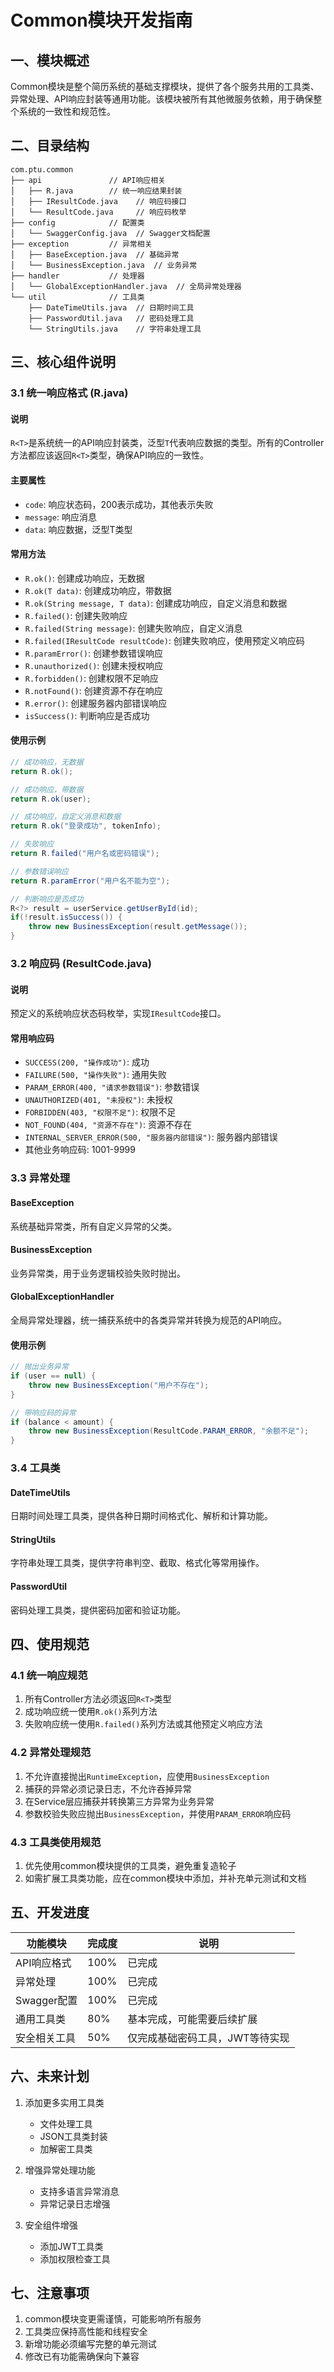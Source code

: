 # Common模块开发指南

## 一、模块概述

Common模块是整个简历系统的基础支撑模块，提供了各个服务共用的工具类、异常处理、API响应封装等通用功能。该模块被所有其他微服务依赖，用于确保整个系统的一致性和规范性。

## 二、目录结构

```
com.ptu.common
├── api               // API响应相关
│   ├── R.java        // 统一响应结果封装
│   ├── IResultCode.java    // 响应码接口
│   └── ResultCode.java     // 响应码枚举
├── config            // 配置类
│   └── SwaggerConfig.java  // Swagger文档配置
├── exception         // 异常相关
│   ├── BaseException.java  // 基础异常
│   └── BusinessException.java  // 业务异常
├── handler           // 处理器
│   └── GlobalExceptionHandler.java  // 全局异常处理器
└── util              // 工具类
    ├── DateTimeUtils.java  // 日期时间工具
    ├── PasswordUtil.java   // 密码处理工具
    └── StringUtils.java    // 字符串处理工具
```

## 三、核心组件说明

### 3.1 统一响应格式 (R.java)

#### 说明
`R<T>`是系统统一的API响应封装类，泛型`T`代表响应数据的类型。所有的Controller方法都应该返回`R<T>`类型，确保API响应的一致性。

#### 主要属性
- `code`: 响应状态码，200表示成功，其他表示失败
- `message`: 响应消息
- `data`: 响应数据，泛型T类型

#### 常用方法
- `R.ok()`: 创建成功响应，无数据
- `R.ok(T data)`: 创建成功响应，带数据
- `R.ok(String message, T data)`: 创建成功响应，自定义消息和数据
- `R.failed()`: 创建失败响应
- `R.failed(String message)`: 创建失败响应，自定义消息
- `R.failed(IResultCode resultCode)`: 创建失败响应，使用预定义响应码
- `R.paramError()`: 创建参数错误响应
- `R.unauthorized()`: 创建未授权响应
- `R.forbidden()`: 创建权限不足响应
- `R.notFound()`: 创建资源不存在响应
- `R.error()`: 创建服务器内部错误响应
- `isSuccess()`: 判断响应是否成功

#### 使用示例
```java
// 成功响应，无数据
return R.ok();

// 成功响应，带数据
return R.ok(user);

// 成功响应，自定义消息和数据
return R.ok("登录成功", tokenInfo);

// 失败响应
return R.failed("用户名或密码错误");

// 参数错误响应
return R.paramError("用户名不能为空");

// 判断响应是否成功
R<?> result = userService.getUserById(id);
if(!result.isSuccess()) {
    throw new BusinessException(result.getMessage());
}
```

### 3.2 响应码 (ResultCode.java)

#### 说明
预定义的系统响应状态码枚举，实现`IResultCode`接口。

#### 常用响应码
- `SUCCESS(200, "操作成功")`: 成功
- `FAILURE(500, "操作失败")`: 通用失败
- `PARAM_ERROR(400, "请求参数错误")`: 参数错误
- `UNAUTHORIZED(401, "未授权")`: 未授权
- `FORBIDDEN(403, "权限不足")`: 权限不足
- `NOT_FOUND(404, "资源不存在")`: 资源不存在
- `INTERNAL_SERVER_ERROR(500, "服务器内部错误")`: 服务器内部错误
- 其他业务响应码: 1001-9999

### 3.3 异常处理

#### BaseException
系统基础异常类，所有自定义异常的父类。

#### BusinessException
业务异常类，用于业务逻辑校验失败时抛出。

#### GlobalExceptionHandler
全局异常处理器，统一捕获系统中的各类异常并转换为规范的API响应。

#### 使用示例
```java
// 抛出业务异常
if (user == null) {
    throw new BusinessException("用户不存在");
}

// 带响应码的异常
if (balance < amount) {
    throw new BusinessException(ResultCode.PARAM_ERROR, "余额不足");
}
```

### 3.4 工具类

#### DateTimeUtils
日期时间处理工具类，提供各种日期时间格式化、解析和计算功能。

#### StringUtils
字符串处理工具类，提供字符串判空、截取、格式化等常用操作。

#### PasswordUtil
密码处理工具类，提供密码加密和验证功能。

## 四、使用规范

### 4.1 统一响应规范
1. 所有Controller方法必须返回`R<T>`类型
2. 成功响应统一使用`R.ok()`系列方法
3. 失败响应统一使用`R.failed()`系列方法或其他预定义响应方法

### 4.2 异常处理规范
1. 不允许直接抛出`RuntimeException`，应使用`BusinessException`
2. 捕获的异常必须记录日志，不允许吞掉异常
3. 在Service层应捕获并转换第三方异常为业务异常
4. 参数校验失败应抛出`BusinessException`，并使用`PARAM_ERROR`响应码

### 4.3 工具类使用规范
1. 优先使用common模块提供的工具类，避免重复造轮子
2. 如需扩展工具类功能，应在common模块中添加，并补充单元测试和文档

## 五、开发进度

| 功能模块 | 完成度 | 说明 |
|---------|-------|------|
| API响应格式 | 100% | 已完成 |
| 异常处理 | 100% | 已完成 |
| Swagger配置 | 100% | 已完成 |
| 通用工具类 | 80% | 基本完成，可能需要后续扩展 |
| 安全相关工具 | 50% | 仅完成基础密码工具，JWT等待实现 |

## 六、未来计划

1. 添加更多实用工具类
   - 文件处理工具
   - JSON工具类封装
   - 加解密工具类

2. 增强异常处理功能
   - 支持多语言异常消息
   - 异常记录日志增强

3. 安全组件增强
   - 添加JWT工具类
   - 添加权限检查工具

## 七、注意事项

1. common模块变更需谨慎，可能影响所有服务
2. 工具类应保持高性能和线程安全
3. 新增功能必须编写完整的单元测试
4. 修改已有功能需确保向下兼容 